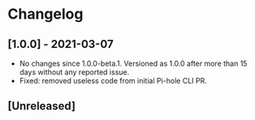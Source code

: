 # Changelog

## [1.0.0] - 2021-03-07
- No changes since 1.0.0-beta.1. Versioned as 1.0.0 after more than 15 days without any reported issue.
- Fixed: removed useless code from initial Pi-hole CLI PR.

## [Unreleased]
